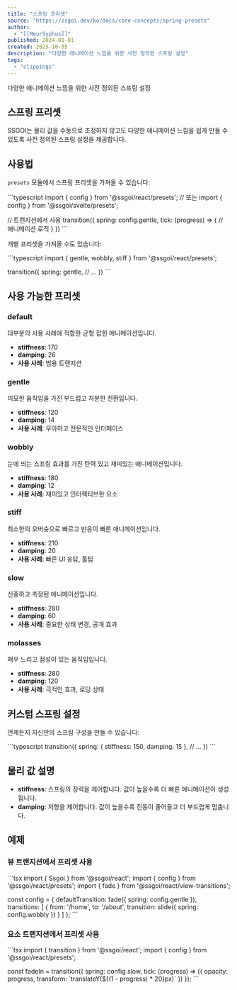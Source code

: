 ```yaml
---
title: "스프링 프리셋"
source: "https://ssgoi.dev/ko/docs/core-concepts/spring-presets"
author:
  - "[[MeurSyphus]]"
published: 2024-01-01
created: 2025-10-05
description: "다양한 애니메이션 느낌을 위한 사전 정의된 스프링 설정"
tags:
  - "clippings"
---
```

다양한 애니메이션 느낌을 위한 사전 정의된 스프링 설정

## 스프링 프리셋

SSGOI는 물리 값을 수동으로 조정하지 않고도 다양한 애니메이션 느낌을 쉽게 만들 수 있도록 사전 정의된 스프링 설정을 제공합니다.

## 사용법

`presets` 모듈에서 스프링 프리셋을 가져올 수 있습니다:

\`\`\`typescript
import { config } from '@ssgoi/react/presets';
// 또는
import { config } from '@ssgoi/svelte/presets';

// 트랜지션에서 사용
transition({
  spring: config.gentle,
  tick: (progress) => {
    // 애니메이션 로직
  }
})
\`\`\`

개별 프리셋을 가져올 수도 있습니다:

\`\`\`typescript
import { gentle, wobbly, stiff } from '@ssgoi/react/presets';

transition({
  spring: gentle,
  // ...
})
\`\`\`

## 사용 가능한 프리셋

### default

대부분의 사용 사례에 적합한 균형 잡힌 애니메이션입니다.

- **stiffness**: 170
- **damping**: 26
- **사용 사례**: 범용 트랜지션

### gentle

미묘한 움직임을 가진 부드럽고 차분한 전환입니다.

- **stiffness**: 120
- **damping**: 14
- **사용 사례**: 우아하고 전문적인 인터페이스

### wobbly

눈에 띄는 스프링 효과를 가진 탄력 있고 재미있는 애니메이션입니다.

- **stiffness**: 180
- **damping**: 12
- **사용 사례**: 재미있고 인터랙티브한 요소

### stiff

최소한의 오버슛으로 빠르고 반응이 빠른 애니메이션입니다.

- **stiffness**: 210
- **damping**: 20
- **사용 사례**: 빠른 UI 응답, 툴팁

### slow

신중하고 측정된 애니메이션입니다.

- **stiffness**: 280
- **damping**: 60
- **사용 사례**: 중요한 상태 변경, 공개 효과

### molasses

매우 느리고 점성이 있는 움직임입니다.

- **stiffness**: 280
- **damping**: 120
- **사용 사례**: 극적인 효과, 로딩 상태

## 커스텀 스프링 설정

언제든지 자신만의 스프링 구성을 만들 수 있습니다:

\`\`\`typescript
transition({
  spring: {
    stiffness: 150,
    damping: 15
  },
  // ...
})
\`\`\`

## 물리 값 설명

- **stiffness**: 스프링의 장력을 제어합니다. 값이 높을수록 더 빠른 애니메이션이 생성됩니다.
- **damping**: 저항을 제어합니다. 값이 높을수록 진동이 줄어들고 더 부드럽게 멈춥니다.

## 예제

### 뷰 트랜지션에서 프리셋 사용

\`\`\`tsx
import { Ssgoi } from '@ssgoi/react';
import { config } from '@ssgoi/react/presets';
import { fade } from '@ssgoi/react/view-transitions';

const config = {
  defaultTransition: fade({ spring: config.gentle }),
  transitions: [
    {
      from: '/home',
      to: '/about',
      transition: slide({ spring: config.wobbly })
    }
  ]
};
\`\`\`

### 요소 트랜지션에서 프리셋 사용

\`\`\`tsx
import { transition } from '@ssgoi/react';
import { config } from '@ssgoi/react/presets';

const fadeIn = transition({
  spring: config.slow,
  tick: (progress) => ({
    opacity: progress,
    transform: \`translateY(${(1 - progress) * 20}px)\`
  })
});
\`\`\`
